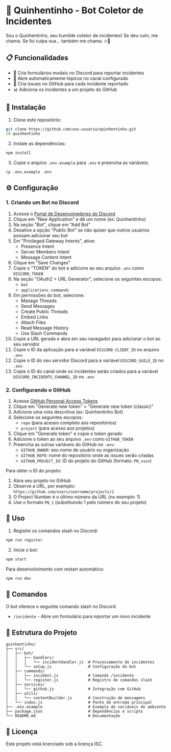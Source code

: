 # 🤖 Quinhentinho - Bot Coletor de Incidentes

Sou o Quinhentinho, seu humilde coletor de incidentes! Se deu ruim, me chama. Se foi culpa sua… também me chama. 🔥🤖

## 📋 Funcionalidades

- 📝 Cria formulários modais no Discord para reportar incidentes
- 🧵 Abre automaticamente tópicos no canal configurado
- 🐙 Cria issues no GitHub para cada incidente reportado
- 📊 Adiciona os incidentes a um projeto do GitHub

## 🚀 Instalação

1. Clone este repositório:
```bash
git clone https://github.com/seu-usuario/quinhentinho.git
cd quinhentinho
```

2. Instale as dependências:
```bash
npm install
```

3. Copie o arquivo `.env.example` para `.env` e preencha as variáveis:
```bash
cp .env.example .env
```

## ⚙️ Configuração

### 1. Criando um Bot no Discord

1. Acesse o [Portal de Desenvolvedores do Discord](https://discord.com/developers/applications)
2. Clique em "New Application" e dê um nome (ex: Quinhentinho)
3. Na seção "Bot", clique em "Add Bot"
4. Desative a opção "Public Bot" se não quiser que outros usuários possam adicionar seu bot
5. Em "Privileged Gateway Intents", ative:
   - Presence Intent
   - Server Members Intent
   - Message Content Intent
6. Clique em "Save Changes"
7. Copie o "TOKEN" do bot e adicione ao seu arquivo `.env` como `DISCORD_TOKEN`
8. Na seção "OAuth2 > URL Generator", selecione os seguintes escopos:
   - `bot`
   - `applications.commands`
9. Em permissões do bot, selecione:
   - Manage Threads
   - Send Messages
   - Create Public Threads
   - Embed Links
   - Attach Files
   - Read Message History
   - Use Slash Commands
10. Copie a URL gerada e abra em seu navegador para adicionar o bot ao seu servidor
11. Copie o ID da aplicação para a variável `DISCORD_CLIENT_ID` no arquivo `.env`
12. Copie o ID do seu servidor Discord para a variável `DISCORD_GUILD_ID` no `.env`
13. Copie o ID do canal onde os incidentes serão criados para a variável `DISCORD_INCIDENTS_CHANNEL_ID` no `.env`

### 2. Configurando o GitHub

1. Acesse [GitHub Personal Access Tokens](https://github.com/settings/tokens)
2. Clique em "Generate new token" > "Generate new token (classic)"
3. Adicione uma nota descritiva (ex: Quinhentinho Bot)
4. Selecione os seguintes escopos:
   - `repo` (para acesso completo aos repositórios)
   - `project` (para acesso aos projetos)
5. Clique em "Generate token" e copie o token gerado
6. Adicione o token ao seu arquivo `.env` como `GITHUB_TOKEN`
7. Preencha as outras variáveis do GitHub no `.env`:
   - `GITHUB_OWNER`: seu nome de usuário ou organização
   - `GITHUB_REPO`: nome do repositório onde as issues serão criadas
   - `GITHUB_PROJECT_ID`: ID do projeto do GitHub (formato: `PN_xxxx`)

Para obter o ID do projeto:
1. Abra seu projeto no GitHub
2. Observe a URL, por exemplo: `https://github.com/users/username/projects/1`
3. O Project Number é o último número da URL (no exemplo: 1)
4. Use o formato `PN_1` (substituindo 1 pelo número do seu projeto)

## 🚀 Uso

1. Registre os comandos slash no Discord:
```bash
npm run register
```

2. Inicie o bot:
```bash
npm start
```

Para desenvolvimento com restart automático:
```bash
npm run dev
```

## 📝 Comandos

O bot oferece o seguinte comando slash no Discord:

- `/incidente` - Abre um formulário para reportar um novo incidente

## 🧩 Estrutura do Projeto

```
quinhentinho/
├── src/
│   ├── bot/
│   │   ├── handlers/
│   │   │   └── incidentHandler.js  # Processamento de incidentes
│   │   └── setup.js                # Configuração do bot
│   ├── commands/
│   │   ├── incident.js             # Comando /incidente
│   │   └── register.js             # Registro de comandos slash
│   ├── services/
│   │   └── github.js               # Integração com GitHub
│   ├── utils/
│   │   └── contentBuilder.js       # Construção de mensagens
│   └── index.js                    # Ponto de entrada principal
├── .env.example                    # Exemplo de variáveis de ambiente
├── package.json                    # Dependências e scripts
└── README.md                       # Documentação
```

## 📄 Licença

Este projeto está licenciado sob a licença ISC.
